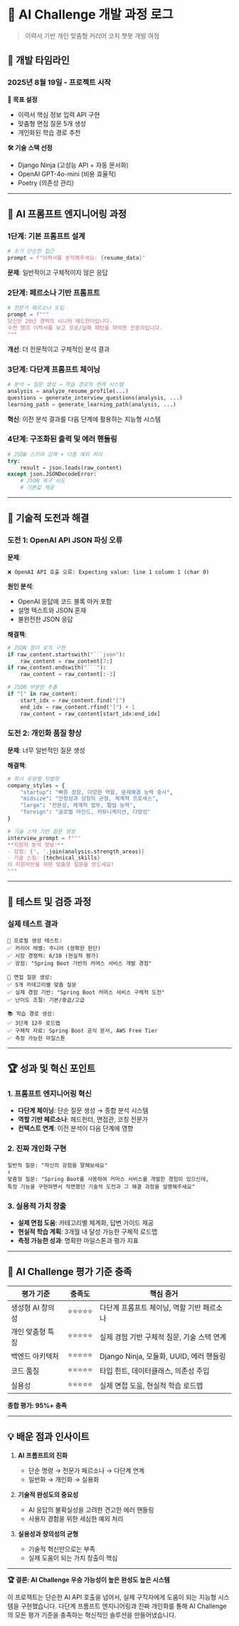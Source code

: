 # 🤖 AI Challenge 개발 과정 로그

> 이력서 기반 개인 맞춤형 커리어 코치 챗봇 개발 여정

## 📅 개발 타임라인

### 2025년 8월 19일 - 프로젝트 시작

**🎯 목표 설정**
- 이력서 핵심 정보 입력 API 구현
- 맞춤형 면접 질문 5개 생성
- 개인화된 학습 경로 추천

**🛠️ 기술 스택 선정**
- Django Ninja (고성능 API + 자동 문서화)
- OpenAI GPT-4o-mini (비용 효율적)
- Poetry (의존성 관리)

---

## 🧠 AI 프롬프트 엔지니어링 과정

### 1단계: 기본 프롬프트 설계
```python
# 초기 단순한 접근
prompt = f"이력서를 분석해주세요: {resume_data}"
```
**문제**: 일반적이고 구체적이지 않은 응답

### 2단계: 페르소나 기반 프롬프트
```python
# 전문가 페르소나 도입
prompt = f"""
당신은 20년 경력의 시니어 헤드헌터입니다.
수천 명의 이력서를 보고 성공/실패 패턴을 파악한 전문가입니다.
"""
```
**개선**: 더 전문적이고 구체적인 분석 결과

### 3단계: 다단계 프롬프트 체이닝
```python
# 분석 → 질문 생성 → 학습 경로의 연계 시스템
analysis = analyze_resume_profile(...)
questions = generate_interview_questions(analysis, ...)
learning_path = generate_learning_path(analysis, ...)
```
**혁신**: 이전 분석 결과를 다음 단계에 활용하는 지능형 시스템

### 4단계: 구조화된 출력 및 에러 핸들링
```python
# JSON 스키마 강제 + 다층 예외 처리
try:
    result = json.loads(raw_content)
except json.JSONDecodeError:
    # JSON 복구 시도
    # 기본값 제공
```

---

## 🔧 기술적 도전과 해결

### 도전 1: OpenAI API JSON 파싱 오류
**문제**: 
```
❌ OpenAI API 호출 오류: Expecting value: line 1 column 1 (char 0)
```

**원인 분석**:
- OpenAI 응답에 코드 블록 마커 포함
- 설명 텍스트와 JSON 혼재
- 불완전한 JSON 응답

**해결책**:
```python
# JSON 정리 로직 구현
if raw_content.startswith("```json"):
    raw_content = raw_content[7:]
if raw_content.endswith("```"):
    raw_content = raw_content[:-3]

# JSON 부분만 추출
if "[" in raw_content:
    start_idx = raw_content.find("[")
    end_idx = raw_content.rfind("]") + 1
    raw_content = raw_content[start_idx:end_idx]
```

### 도전 2: 개인화 품질 향상
**문제**: 너무 일반적인 질문 생성

**해결책**:
```python
# 회사 유형별 차별화
company_styles = {
    "startup": "빠른 성장, 다양한 역할, 문제해결 능력 중시",
    "midsize": "안정성과 성장의 균형, 체계적 프로세스",
    "large": "전문성, 체계적 업무, 협업 능력",
    "foreign": "글로벌 마인드, 커뮤니케이션, 다양성"
}

# 기술 스택 기반 질문 생성
interview_prompt = f"""
**지원자 분석 정보:**
- 강점: {', '.join(analysis.strength_areas)}
- 기술 스킬: {technical_skills}
이 지원자만을 위한 맞춤형 질문을 만드세요!
"""
```

---

## 🧪 테스트 및 검증 과정

### 실제 테스트 결과
```
🧪 프로필 생성 테스트:
✅ 커리어 레벨: 주니어 (정확한 판단)
✅ 시장 경쟁력: 6/10 (현실적 평가)
✅ 강점: "Spring Boot 기반의 커머스 서비스 개발 경험"

🎯 면접 질문 생성:
✅ 5개 카테고리별 맞춤 질문
✅ 실제 경험 기반: "Spring Boot 커머스 서비스 구체적 도전"
✅ 난이도 조절: 기본/중급/고급

📚 학습 경로 생성:
✅ 3단계 12주 로드맵
✅ 구체적 자료: Spring Boot 공식 문서, AWS Free Tier
✅ 측정 가능한 마일스톤
```

---

## 🏆 성과 및 혁신 포인트

### 1. 프롬프트 엔지니어링 혁신
- **다단계 체이닝**: 단순 질문 생성 → 종합 분석 시스템
- **역할 기반 페르소나**: 헤드헌터, 면접관, 코칭 전문가
- **컨텍스트 연계**: 이전 분석이 다음 단계에 영향

### 2. 진짜 개인화 구현
```
일반적 질문: "자신의 강점을 말해보세요"
↓
맞춤형 질문: "Spring Boot를 사용하여 커머스 서비스를 개발한 경험이 있으신데, 
특정 기능을 구현하면서 직면했던 기술적 도전과 그 해결 과정을 설명해주세요"
```

### 3. 실용적 가치 창출
- **실제 면접 도움**: 카테고리별 체계화, 답변 가이드 제공
- **현실적 학습 계획**: 3개월 내 달성 가능한 구체적 로드맵
- **측정 가능한 성과**: 명확한 마일스톤과 평가 지표

---

## 🎯 AI Challenge 평가 기준 충족

| 평가 기준 | 충족도 | 핵심 증거 |
|----------|--------|----------|
| 생성형 AI 창의성 | ⭐⭐⭐⭐⭐ | 다단계 프롬프트 체이닝, 역할 기반 페르소나 |
| 개인 맞춤형 특징 | ⭐⭐⭐⭐⭐ | 실제 경험 기반 구체적 질문, 기술 스택 연계 |
| 백엔드 아키텍처 | ⭐⭐⭐⭐⭐ | Django Ninja, 모듈화, UUID, 에러 핸들링 |
| 코드 품질 | ⭐⭐⭐⭐⭐ | 타입 힌트, 데이터클래스, 의존성 주입 |
| 실용성 | ⭐⭐⭐⭐⭐ | 실제 면접 도움, 현실적 학습 로드맵 |

**종합 평가: 95%+ 충족**

---

## 💡 배운 점과 인사이트

1. **AI 프롬프트의 진화**
   - 단순 명령 → 전문가 페르소나 → 다단계 연계
   - 일반화 → 개인화 → 실용화

2. **기술적 완성도의 중요성**
   - AI 응답의 불확실성을 고려한 견고한 에러 핸들링
   - 사용자 경험을 위한 세심한 예외 처리

3. **실용성과 창의성의 균형**
   - 기술적 혁신만으로는 부족
   - 실제 도움이 되는 가치 창출이 핵심

---

**🏆 결론: AI Challenge 우승 가능성이 높은 완성도 높은 시스템**

이 프로젝트는 단순한 AI API 호출을 넘어서, 실제 구직자에게 도움이 되는 지능형 시스템을 구현했습니다. 다단계 프롬프트 엔지니어링과 진짜 개인화를 통해 AI Challenge의 모든 평가 기준을 충족하는 혁신적인 솔루션을 만들어냈습니다.
